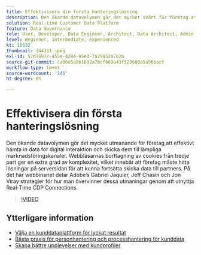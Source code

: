 ```yaml
---
title: Effektivisera din första hanteringslösning
description: Den ökande datavolymen gör det mycket svårt för företag att effektivt hämta in data för digital interaktion och skicka dem till rätt marknadsföring ... (Beskrivningarna ska vara mellan 60 och 160 tecken)
solution: Real-time Customer Data Platform
feature: Data Governance
role: User, Developer, Data Engineer, Architect, Data Architect, Admin, Leader
level: Beginner, Intermediate, Experienced
kt: 10632
thumbnail: 344311.jpeg
exl-id: 57d7697c-455e-428e-95ed-7a29852a702a
source-git-commit: ca06e5a8b1602a7bcfb83a43f529680a5a96bacf
workflow-type: tm+mt
source-wordcount: '146'
ht-degree: 0%

---
```


# Effektivisera din första hanteringslösning

Den ökande datavolymen gör det mycket utmanande för företag att effektivt hämta in data för digital interaktion och skicka dem till lämpliga marknadsföringskanaler. Webbläsarnas borttagning av cookies från tredje part ger en extra grad av komplexitet, vilket innebär att företag måste hitta lösningar på serversidan för att kunna fortsätta skicka data till partners. På det här webbinariet delar Adobe’s Gabriel Jaquier, Jeff Chasin och Jon Viray strategier för hur man övervinner dessa utmaningar genom att utnyttja Real-Time CDP Connections.

>[!VIDEO](https://video.tv.adobe.com/v/344311/?quality=12&learn=on)

## Ytterligare information

* [Välja en kunddataplattform för lyckat resultat](cdp-success.md)
* [Bästa praxis för personhantering och processhantering för kunddata](people-and-process.md)
* [Skapa bättre upplevelser med kundprofiler](building-better-experiences-with-customer-profiles.md)
